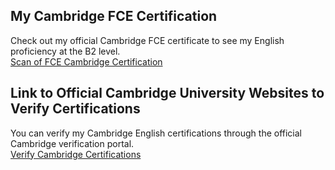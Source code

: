 ## My Cambridge FCE Certification

Check out my official Cambridge FCE certificate to see my English proficiency at the B2 level.  
[Scan of FCE Cambridge Certification](./cambridge-certification-staifmatej.pdf)

## Link to Official Cambridge University Websites to Verify Certifications

You can verify my Cambridge English certifications through the official Cambridge verification portal.  
[Verify Cambridge Certifications](https://www.cambridgeenglish.org/why-choose-us/higher-education-institutions/how-to-verify-results-online/)
